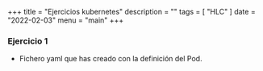 +++
title = "Ejercicios kubernetes"
description = ""
tags = [
    "HLC"
]
date = "2022-02-03"
menu = "main"
+++

### Ejercicio 1

* Fichero yaml que has creado con la definición del Pod.

~~~

~~~